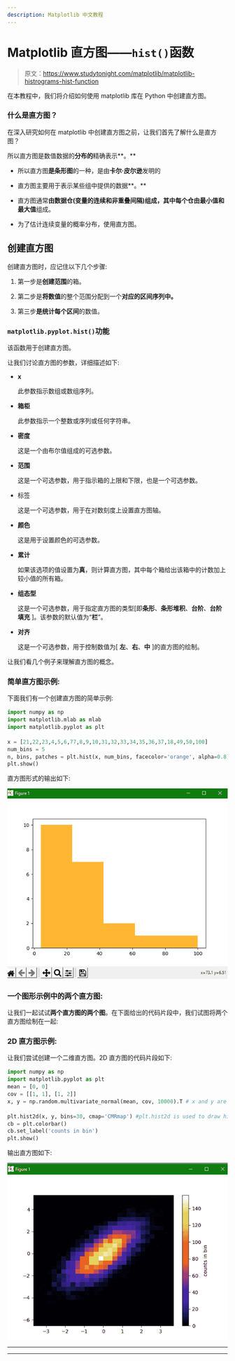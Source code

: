 ```yaml
---
description: Matplotlib 中文教程
---
```


# Matplotlib 直方图——`hist()`函数

> 原文：<https://www.studytonight.com/matplotlib/matplotlib-histrograms-hist-function>

在本教程中，我们将介绍如何使用 matplotlib 库在 Python 中创建直方图。

### 什么是直方图？

在深入研究如何在 matplotlib 中创建直方图之前，让我们首先了解什么是直方图？

所以直方图是数值数据的**分布的**精确表示**。**

*   所以直方图**是条形图**的一种，是由**卡尔·皮尔逊**发明的

*   直方图主要用于表示某些组中提供的数据**。**

*   直方图通常**由数据仓(变量的连续和非重叠间隔)**组成，其中每个**仓由最小值和最大值**组成。

*   为了估计连续变量的概率分布，使用直方图。

## 创建直方图

创建直方图时，应记住以下几个步骤:

1.  第一步是**创建范围**的箱。

2.  第二步是**将数值**的整个范围分配到一个**对应的区间序列中。**

3.  第三步**是统计每个区间**的数值。

### `matplotlib.pyplot.hist()`功能

该函数用于创建直方图。

让我们讨论直方图的参数，详细描述如下:

*   **x**

    此参数指示数组或数组序列。

*   **箱柜**

    此参数指示一个整数或序列或任何字符串。

*   **密度**

    这是一个由布尔值组成的可选参数。

*   **范围**

    这是一个可选参数，用于指示箱的上限和下限，也是一个可选参数。

*   标签

    这是一个可选参数，用于在对数刻度上设置直方图轴。

*   **颜色**

    这是用于设置颜色的可选参数。

*   **累计**

    如果该选项的值设置为**真**，则计算直方图，其中每个箱给出该箱中的计数加上较小值的所有箱。

*   **组态型**

    这是一个可选参数，用于指定直方图的类型[即**条形**、**条形堆积**、**台阶**、**台阶填充** ]。该参数的默认值为“**栏**”。

*   **对齐**

    这是一个可选参数，用于控制数值为[ **左**、**右**、**中** ]的直方图的绘制。

让我们看几个例子来理解直方图的概念。

### 简单直方图示例:

下面我们有一个创建直方图的简单示例:

```py
import numpy as np
import matplotlib.mlab as mlab
import matplotlib.pyplot as plt

x = [21,22,23,4,5,6,77,8,9,10,31,32,33,34,35,36,37,18,49,50,100]
num_bins = 5
n, bins, patches = plt.hist(x, num_bins, facecolor='orange', alpha=0.8)
plt.show()
```

直方图形式的输出如下:

![simple histogram example matplotlib](img/546a33bc9bae623b2538f1620300b915.png)

### 一个图形示例中的两个直方图:

让我们一起试试**两个直方图的两个图**。在下面给出的代码片段中，我们试图将两个直方图绘制在一起:

### 2D 直方图示例:

让我们尝试创建一个二维直方图。2D 直方图的代码片段如下:

```py
import numpy as np
import matplotlib.pyplot as plt
mean = [0, 0]
cov = [[1, 1], [1, 2]]
x, y = np.random.multivariate_normal(mean, cov, 10000).T # x and y are array that are drawn from a multivariate Gaussian distribution

plt.hist2d(x, y, bins=30, cmap='CMRmap') #plt.hist2d is used to draw histogram for 2D
cb = plt.colorbar()
cb.set_label('counts in bin')
plt.show()
```

输出直方图如下:

![2D histogram example matplotlib](img/4359690fa495ad1c6c142d74252be43d.png)

* * *

* * *